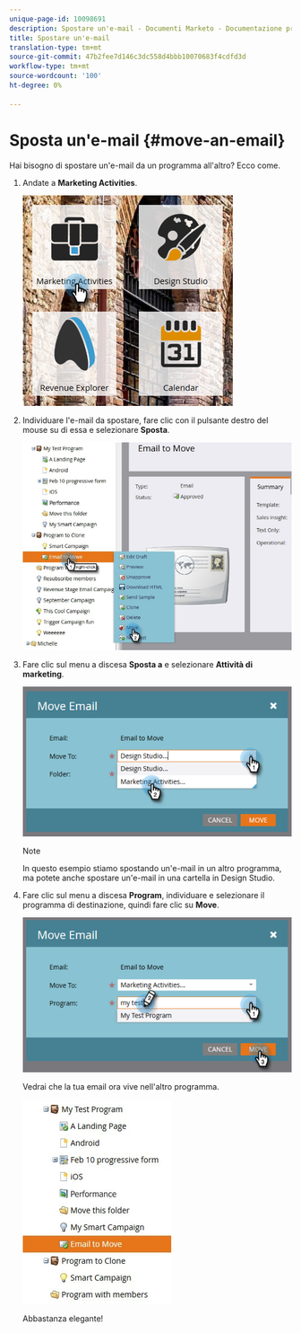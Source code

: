 ```yaml
---
unique-page-id: 10098691
description: Spostare un'e-mail - Documenti Marketo - Documentazione prodotto
title: Spostare un'e-mail
translation-type: tm+mt
source-git-commit: 47b2fee7d146c3dc558d4bbb10070683f4cdfd3d
workflow-type: tm+mt
source-wordcount: '100'
ht-degree: 0%

---
```



# Sposta un&#39;e-mail {#move-an-email}

Hai bisogno di spostare un&#39;e-mail da un programma all&#39;altro? Ecco come.

1. Andate a **Marketing Activities**.

   ![](assets/one-2.png)

1. Individuare l&#39;e-mail da spostare, fare clic con il pulsante destro del mouse su di essa e selezionare **Sposta**.

   ![](assets/leadperformance.jpg)

1. Fare clic sul menu a discesa **Sposta a** e selezionare **Attività di marketing**.

   ![](assets/three-2.png)

   >[!NOTE]
   >
   >In questo esempio stiamo spostando un&#39;e-mail in un altro programma, ma potete anche spostare un&#39;e-mail in una cartella in Design Studio.

1. Fare clic sul menu a discesa **Program**, individuare e selezionare il programma di destinazione, quindi fare clic su **Move**.

   ![](assets/four-2.png)

   Vedrai che la tua email ora vive nell&#39;altro programma.

   ![](assets/leadperformance2.jpg)

   Abbastanza elegante!

